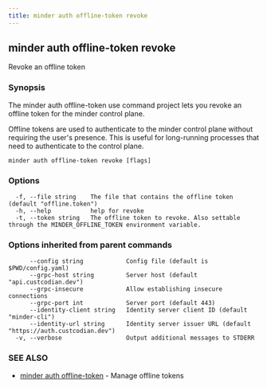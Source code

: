 ```yaml
---
title: minder auth offline-token revoke
---
```

## minder auth offline-token revoke

Revoke an offline token

### Synopsis

The minder auth offline-token use command project lets you revoke an offline token
for the minder control plane.

Offline tokens are used to authenticate to the minder control plane without
requiring the user's presence. This is useful for long-running processes
that need to authenticate to the control plane.

```
minder auth offline-token revoke [flags]
```

### Options

```
  -f, --file string    The file that contains the offline token (default "offline.token")
  -h, --help           help for revoke
  -t, --token string   The offline token to revoke. Also settable through the MINDER_OFFLINE_TOKEN environment variable.
```

### Options inherited from parent commands

```
      --config string            Config file (default is $PWD/config.yaml)
      --grpc-host string         Server host (default "api.custcodian.dev")
      --grpc-insecure            Allow establishing insecure connections
      --grpc-port int            Server port (default 443)
      --identity-client string   Identity server client ID (default "minder-cli")
      --identity-url string      Identity server issuer URL (default "https://auth.custcodian.dev")
  -v, --verbose                  Output additional messages to STDERR
```

### SEE ALSO

* [minder auth offline-token](minder_auth_offline-token.md)	 - Manage offline tokens

